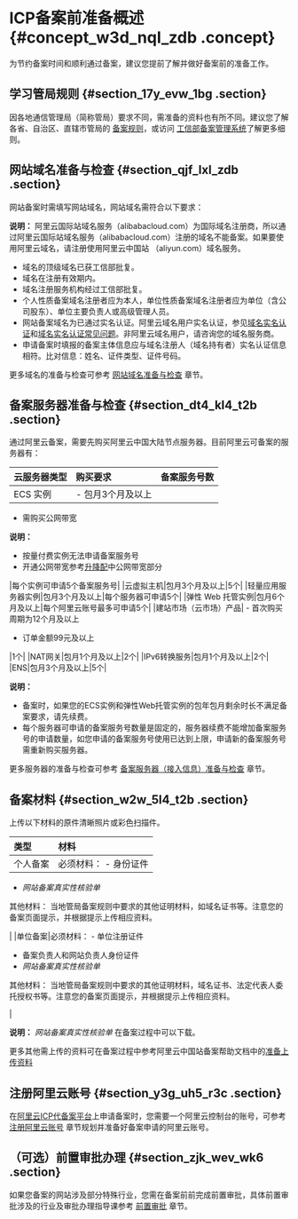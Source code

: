 # ICP备案前准备概述 {#concept_w3d_nql_zdb .concept}

为节约备案时间和顺利通过备案，建议您提前了解并做好备案前的准备工作。

## 学习管局规则 {#section_17y_evw_1bg .section}

因各地通信管理局（简称管局）要求不同，需准备的资料也有所不同。建议您了解各省、自治区、直辖市管局的 [备案规则](https://beian.aliyun.com/?spm=a2c4g.750001.765261.5.GoB9kU#MapDataContainer)，或访问 [工信部备案管理系统](http://www.beian.miit.gov.cn)了解更多细则。

## 网站域名准备与检查 {#section_qjf_lxl_zdb .section}

网站备案时需填写网站域名，网站域名需符合以下要求：

**说明：** 阿里云国际站域名服务（alibabacloud.com）为国际域名注册商，所以通过阿里云国际站域名服务（alibabacloud.com）注册的域名不能备案。如果要使用阿里云域名，请注册使用阿里云中国站 （aliyun.com）域名服务。

-   域名的顶级域名已获工信部批复。
-   域名在注册有效期内。
-   域名注册服务机构经过工信部批复。
-   个人性质备案域名注册者应为本人，单位性质备案域名注册者应为单位（含公司股东）、单位主要负责人或高级管理人员。
-   网站备案域名为已通过实名认证。阿里云域名用户实名认证，参见[域名实名认证](https://help.aliyun.com/document_detail/35881.html)和[域名实名认证常见问题](https://help.aliyun.com/document_detail/41880.html)。非阿里云域名用户，请咨询您的域名服务商。
-   申请备案时填报的备案主体信息应与域名注册人（域名持有者）实名认证信息相符。比对信息：姓名、证件类型、证件号码。

更多域名的准备与检查可参考 [网站域名准备与检查](intl.zh-CN/ICP备案前准备/网站域名准备与检查.md#) 章节。

## 备案服务器准备与检查 {#section_dt4_kl4_t2b .section}

通过阿里云备案，需要先购买阿里云中国大陆节点服务器。目前阿里云可备案的服务器有：

|云服务器类型|购买要求|备案服务号数|
|:-----|:---|:-----|
|ECS 实例| -   包月3个月及以上
-   需购买公网带宽

 **说明：** 

-   按量付费实例无法申请备案服务号
-   开通公网带宽参考[升降配](https://help.aliyun.com/document_detail/25437.html)中公网带宽部分

 |每个实例可申请5个备案服务号|
|云虚拟主机|包月3个月及以上|5个|
|轻量应用服务器实例|包月3个月及以上|每个服务器可申请5个|
|弹性 Web 托管实例|包月6个月及以上|每个阿里云账号最多可申请5个|
|建站市场（云市场）产品| -   首次购买周期为12个月及以上
-   订单金额99元及以上

 |1个|
|NAT网关|包月1个月及以上|2个|
|IPv6转换服务|包月1个月及以上|2个|
|ENS|包月3个月及以上|5个|

**说明：** 

-   备案时，如果您的ECS实例和弹性Web托管实例的包年包月剩余时长不满足备案要求，请先续费。
-   每个服务器可申请的备案服务号数量是固定的，服务器续费不能增加备案服务号的申请数量，如您申请的备案服务号使用已达到上限，申请新的备案服务号需重新购买服务器。

更多服务器的准备与检查可参考 [备案服务器（接入信息）准备与检查](intl.zh-CN/ICP备案前准备/托管服务器及接入检查/备案服务器（接入信息）准备与检查.md#) 章节。

## 备案材料 {#section_w2w_5l4_t2b .section}

上传以下材料的原件清晰照片或彩色扫描件。

|类型|材料|
|:-|:-|
|个人备案|必须材料： -   身份证件
-    *网站备案真实性核验单* 

 其他材料： 当地管局备案规则中要求的其他证明材料，如域名证书等。注意您的备案页面提示，并根据提示上传相应资料。

 |
|单位备案|必须材料： -   单位注册证件
-   备案负责人和网站负责人身份证件
-    *网站备案真实性核验单* 

 其他材料： 当地管局备案规则中要求的其他证明材料，域名证书、法定代表人委托授权书等。注意您的备案页面提示，并根据提示上传相应资料。

 |

**说明：** *网站备案真实性核验单* 在备案过程中可以下载。

更多其他需上传的资料可在备案过程中参考阿里云中国站备案帮助文档中的[准备上传资料](https://help.aliyun.com/knowledge_detail/36962.html#title-9a9-zj8-a09)

## 注册阿里云账号 {#section_y3g_uh5_r3c .section}

在[阿里云ICP代备案平台](https://beian.aliyun.com/order/index.htm)上申请备案时，您需要一个阿里云控制台的账号，可参考 [注册阿里云账号](intl.zh-CN/ICP备案前准备/注册阿里云账号.md#) 章节规划并准备好备案申请的阿里云账号。

## （可选）前置审批办理 {#section_zjk_wev_wk6 .section}

如果您备案的网站涉及部分特殊行业，您需在备案前前完成前置审批，具体前置审批涉及的行业及审批办理指导课参考 [前置审批](intl.zh-CN/ICP备案前准备/前置审批.md#) 章节。

